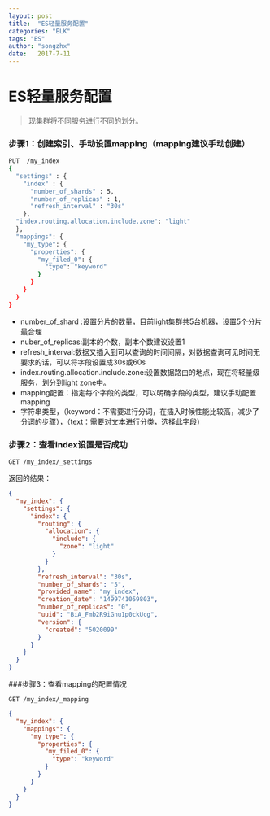 ```yaml
---
layout: post
title:  "ES轻量服务配置"
categories: "ELK"
tags: "ES"
author: "songzhx"
date:   2017-7-11
---
```


# ES轻量服务配置



>现集群将不同服务进行不同的划分。



### 步骤1：创建索引、手动设置mapping（mapping建议手动创建） 

```bash
PUT  /my_index
{
  "settings" : {
    "index" : {
      "number_of_shards" : 5, 
      "number_of_replicas" : 1,
      "refresh_interval" : "30s"
    },
  "index.routing.allocation.include.zone": "light"
  },
  "mappings": {
    "my_type": {
      "properties": {
        "my_filed_0": {
          "type": "keyword" 
        }
      }
    }
  }
}

```

- number_of_shard :设置分片的数量，目前light集群共5台机器，设置5个分片最合理
- nuber_of_replicas:副本的个数，副本个数建议设置1
- refresh_interval:数据又插入到可以查询的时间间隔，对数据查询可见时间无要求的话，可以将字段设置成30s或60s
- index.routing.allocation.include.zone:设置数据路由的地点，现在将轻量级服务，划分到light zone中。
- mapping配置：指定每个字段的类型，可以明确字段的类型，建议手动配置mapping
- 字符串类型，（keyword：不需要进行分词，在插入时候性能比较高，减少了分词的步骤），（text：需要对文本进行分类，选择此字段）





### 步骤2：查看index设置是否成功

```http
GET /my_index/_settings
```

返回的结果：

```json
{
  "my_index": {
    "settings": {
      "index": {
        "routing": {
          "allocation": {
            "include": {
              "zone": "light"
            }
          }
        },
        "refresh_interval": "30s",
        "number_of_shards": "5",
        "provided_name": "my_index",
        "creation_date": "1499741059803",
        "number_of_replicas": "0",
        "uuid": "BiA_Fmb2R9iGnu1p0ckUcg",
        "version": {
          "created": "5020099"
        }
      }
    }
  }
}
```





###步骤3：查看mapping的配置情况 

```http
GET /my_index/_mapping
```

```json
{
  "my_index": {
    "mappings": {
      "my_type": {
        "properties": {
          "my_filed_0": {
            "type": "keyword"
          }
        }
      }
    }
  }
}
```

